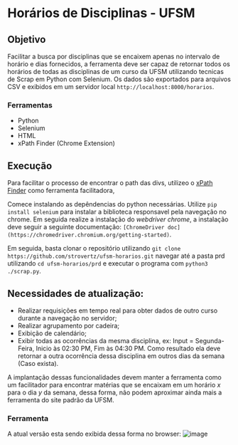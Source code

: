 # Horários de Disciplinas - UFSM

## Objetivo

Facilitar a busca por disciplinas que se encaixem apenas no intervalo de horário e dias fornecidos, a ferramenta deve ser capaz de retornar todos os horários de todas as disciplinas de um curso da UFSM utilizando tecnicas de Scrap em Python com Selenium. Os dados são exportados para arquivos CSV e exibidos em um servidor local ```http://localhost:8000/horarios```. 

### Ferramentas

 - Python
 - Selenium
 - HTML
 - xPath Finder (Chrome Extension)

## Execução

Para facilitar o processo de encontrar o path das divs, utilizeo o [xPath Finder](https://chrome.google.com/webstore/detail/xpath-finder/ihnknokegkbpmofmafnkoadfjkhlogph/related?hl=pt-BR) como ferramenta facilitadora, 

Comece instalando as depêndencias do python necessárias. Utilize  ```pip install selenium``` para instalar a biblioteca responsavel pela navegação no chrome. Em seguida realize a instalação do *webdriver chrome*, a instalação deve seguir a seguinte documentação: ```[ChromeDriver doc](https://chromedriver.chromium.org/getting-started)```.

Em seguida, basta clonar o repositório utilizando ```git clone https://github.com/strovertz/ufsm-horarios.git``` navegar até a pasta prd utilizando ```cd ufsm-horarios/prd``` e executar o programa com ```python3 ./scrap.py```.

## Necessidades de atualização: 

- Realizar requisições em tempo real para obter dados de outro curso durante a navegação no servidor;
- Realizar agrupamento por cadeira;
- Exibição de calendário;
- Exibir todas as ocorrências da mesma disciplina, ex: Input = Segunda-Feira, Inicio às 02:30 PM, Fim às 04:30 PM. Como resultado ela deve retornar a outra ocorrência dessa disciplina em outros dias da semana (Caso exista). 

A implantação dessas funcionalidades devem manter a ferramenta como um facilitador para encontrar matérias que se encaixam em um horário *x* para o dia *y* da semana, dessa forma, não podem aproximar ainda mais a ferramenta do site padrão da UFSM.
### Ferramenta
A atual versão esta sendo exibida dessa forma no browser:
![image](https://github.com/strovertz/ufsm-horarios/assets/74078237/024e8df3-81f7-41a0-b55d-c1caf96f0cef)
